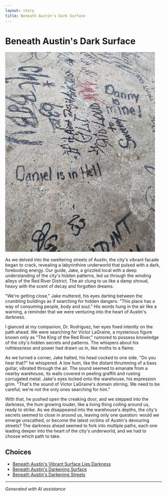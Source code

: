 ```yaml
---
layout: story
title: Beneath Austin's Dark Surface
---
```


# Beneath Austin's Dark Surface

![Beneath Austin's Dark Surface](/input_images/48.jpg)

As we delved into the sweltering streets of Austin, the city's vibrant facade began to crack, revealing a labyrinthine underworld that pulsed with a dark, foreboding energy. Our guide, Jake, a grizzled local with a deep understanding of the city's hidden patterns, led us through the winding alleys of the Red River District. The air clung to us like a damp shroud, heavy with the scent of decay and forgotten dreams.

"We're getting close," Jake muttered, his eyes darting between the crumbling buildings as if searching for hidden dangers. "This place has a way of consuming people, body and soul." His words hung in the air like a warning, a reminder that we were venturing into the heart of Austin's darkness.

I glanced at my companion, Dr. Rodriguez, her eyes fixed intently on the path ahead. We were searching for Victor LaGraine, a mysterious figure known only as "The King of the Red River," rumored to possess knowledge of the city's hidden secrets and patterns. The whispers about his ruthlessness and power had drawn us in, like moths to a flame.

As we turned a corner, Jake halted, his head cocked to one side. "Do you hear that?" he whispered. A low hum, like the distant thrumming of a bass guitar, vibrated through the air. The sound seemed to emanate from a nearby warehouse, its walls covered in peeling graffiti and rusting corrugated metal. Jake's eyes locked onto the warehouse, his expression grim. "That's the sound of Victor LaGraine's domain stirring. We need to be careful; we're not the only ones searching for him."

With that, he pushed open the creaking door, and we stepped into the darkness, the hum growing louder, like a living thing coiling around us, ready to strike. As we disappeared into the warehouse's depths, the city's secrets seemed to close in around us, leaving only one question: would we emerge unscathed, or become the latest victims of Austin's devouring streets? The darkness ahead seemed to fork into multiple paths, each one leading deeper into the heart of the city's underworld, and we had to choose which path to take.


## Choices

* [Beneath Austin's Vibrant Surface Lies Darkness](/stories/45)
* [Beneath Austin's Darkening Surface](/stories/49)
* [Beneath Austin's Darkening Streets](/stories/65)


---
*Generated with AI assistance*
